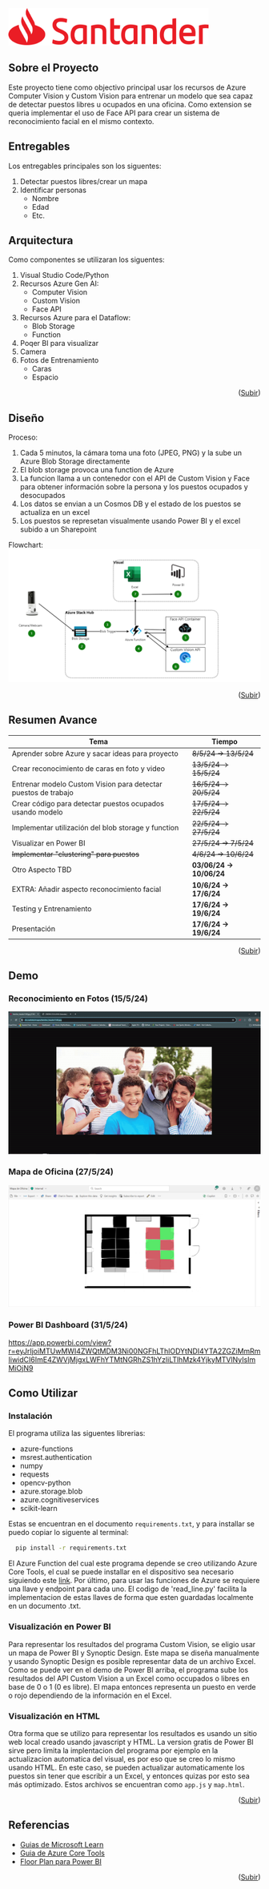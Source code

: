 <a name="readme-top"></a>

<img src="https://github.com/pablosabaterlp/ProyectoPractica/blob/ed0d9f0270ed7b5f40ddbe08d3e6fd75f3939a36/Archivos%20Extra/Banco_Santander_Logotipo.svg.png" width="400" height="75"/>

## Sobre el Proyecto

Este proyecto tiene como objectivo principal usar los recursos de Azure Computer Vision y Custom Vision para entrenar un modelo que sea capaz de detectar puestos libres u ocupados en una oficina. Como extension se queria implementar el uso de Face API para crear un sistema de reconocimiento facial en el mismo contexto.

## Entregables

Los entregables principales son los siguentes:
1. Detectar puestos libres/crear un mapa
2. Identificar personas
   - Nombre
   - Edad
   - Etc.

## Arquitectura

Como componentes se utilizaran los siguentes:
1. Visual Studio Code/Python
2. Recursos Azure Gen AI:
   - Computer Vision
   - Custom Vision
   - Face API
4. Recursos Azure para el Dataflow:
   - Blob Storage
   - Function
6. Poqer BI para visualizar
7. Camera
8. Fotos de Entrenamiento
   - Caras
   - Espacio

<p align="right">(<a href="#readme-top">Subir</a>)</p>

## Diseño
Proceso:
1. Cada 5 minutos, la cámara toma una foto (JPEG, PNG) y la sube un Azure Blob Storage directamente
2. El blob storage provoca una function de Azure
3. La funcion llama a un contenedor con el API de Custom Vision y Face para obtener información sobre la persona y los puestos ocupados y desocupados
4. Los datos se envian a un Cosmos DB y el estado de los puestos se actualiza en un excel
5. Los puestos se represetan visualmente usando Power BI y el excel subido a un Sharepoint

Flowchart:
![](https://github.com/pablosabaterlp/ProyectoPractica/blob/9a43a92e3e215551bd4426be3499da2850820327/FaceRecognitionAzure/Extra/DataFlowFinal.png)

<p align="right">(<a href="#readme-top">Subir</a>)</p>

## Resumen Avance

|    Tema       | Tiempo |
| ------------- | ------------- |
| Aprender sobre Azure y sacar ideas para proyecto | ~~8/5/24 -> 13/5/24~~ |
| Crear reconocimiento de caras en foto y video | ~~13/5/24 -> 15/5/24~~ |
| Entrenar modelo Custom Vision para detectar puestos de trabajo | ~~16/5/24 -> 20/5/24~~ |
| Crear código para detectar puestos ocupados usando modelo | ~~17/5/24 -> 22/5/24~~ |
| Implementar utilización del blob storage y function | ~~22/5/24 -> 27/5/24~~ |
| Visualizar en Power BI | ~~27/5/24 -> 7/5/24~~ |
| ~~Implementar "clustering" para puestos~~ | ~~4/6/24 -> 10/6/24~~ |
| Otro Aspecto TBD| **03/06/24 -> 10/06/24**|
| EXTRA: Añadir aspecto reconocimiento facial | **10/6/24 -> 17/6/24** |
| Testing y Entrenamiento | **17/6/24 -> 19/6/24** |
| Presentación | **17/6/24 -> 19/6/24** |

<p align="right">(<a href="#readme-top">Subir</a>)</p>

## Demo

### Reconocimiento en Fotos (15/5/24)

![](https://github.com/pablosabaterlp/ProyectoPractica/blob/866d609e9bd3f5f5792336910f7601ea52951a56/FaceRecognitionAzure/Extra/demo.gif)

### Mapa de Oficina (27/5/24)
![](https://github.com/pablosabaterlp/ProyectoPractica/blob/c7ccb23e826f95186ccb5b2da5cfe84e92964530/FaceRecognitionAzure/Extra/Mapa%20de%20Oficina.png)

### Power BI Dashboard (31/5/24)
https://app.powerbi.com/view?r=eyJrIjoiMTUwMWI4ZWQtMDM3Ni00NGFhLThlODYtNDI4YTA2ZGZiMmRmIiwidCI6ImE4ZWVjMjgxLWFhYTMtNGRhZS1hYzliLTlhMzk4YjkyMTVlNyIsImMiOjN9

## Como Utilizar
### Instalación
El programa utiliza las siguentes librerias:
* azure-functions
* msrest.authentication
* numpy
* requests
* opencv-python
* azure.storage.blob
* azure.cognitiveservices
* scikit-learn

Estas se encuentran en el documento `requirements.txt`, y para installar se puedo copiar lo siguente al terminal:
 ```sh
   pip install -r requirements.txt
   ```
El Azure Function del cual este programa depende se creo utilizando Azure Core Tools, el cual se puede installar en el dispositivo sea necesario siguiendo este [link](https://learn.microsoft.com/en-us/azure/azure-functions/functions-run-local?tabs=macos%2Cisolated-process%2Cnode-v4%2Cpython-v2%2Chttp-trigger%2Ccontainer-apps&pivots=programming-language-python). Por último, para usar las funciones de Azure se requiere una llave y endpoint para cada uno. El codigo de 'read_line.py' facilita la implementacion de estas llaves de forma que esten guardadas localmente en un documento .txt.

### Visualización en Power BI
Para representar los resultados del programa Custom Vision, se eligio usar un mapa de Power BI y Synoptic Design. Este mapa se diseña manualmente y usando Synoptic Design es posible representar data de un archivo Excel. Como se puede ver en el demo de Power BI arriba, el programa sube los resultados del API Custom Vision a un Excel como occupados o libres en base de 0 o 1 (0 es libre). El mapa entonces representa un puesto en verde o rojo dependiendo de la información en el Excel.  

### Visualización en HTML
Otra forma que se utilizo para representar los resultados es usando un sitio web local creado usando javascript y HTML. La version gratis de Power BI sirve pero limita la implentacion del programa por ejemplo en la actualizacion automatica del visual, es por eso que se creo lo mismo usando HTML. En este caso, se pueden actualizar automaticamente los puestos sin tener que escribir a un Excel, y entonces quizas por esto sea más optimizado. Estos archivos se encuentran como `app.js` y `map.html`.

<p align="right">(<a href="#readme-top">Subir</a>)</p>

## Referencias
* [Guias de Microsoft Learn](https://learn.microsoft.com/en-us/azure/ai-services/computer-vision/)
* [Guia de Azure Core Tools](https://learn.microsoft.com/en-us/azure/azure-functions/functions-run-local?tabs=macos%2Cisolated-process%2Cnode-v4%2Cpython-v2%2Chttp-trigger%2Ccontainer-apps&pivots=programming-language-python)
* [Floor Plan para Power BI](https://www.youtube.com/watch?v=18UJYvl_c8s)

<p align="right">(<a href="#readme-top">Subir</a>)</p>




